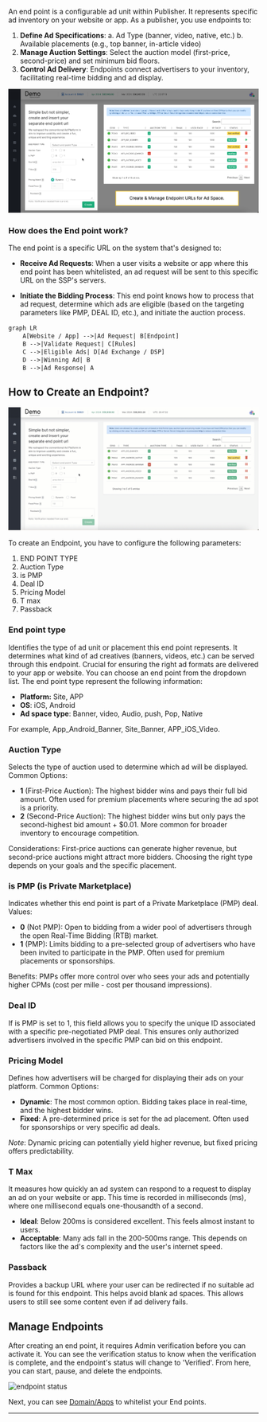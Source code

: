 
An end point is a configurable ad unit within Publisher. It represents specific ad inventory on your website or app. As a publisher, you use endpoints to:

1. **Define Ad Specifications**:
   a. Ad Type (banner, video, native, etc.)
   b. Available placements (e.g., top banner, in-article video)
2. **Manage Auction Settings**: Select the auction model (first-price, second-price) and set minimum bid floors. 
3. **Control Ad Delivery**:  Endpoints connect advertisers to your inventory, facilitating real-time bidding and ad display.

![endpoint dashboard](assets/endpoint_image.png)

### How does the End point work?

The end point is a specific URL on the system that's designed to:

- **Receive Ad Requests**: When a user visits a website or app where this end point has been whitelisted, an ad request will be sent to this specific URL on the SSP's servers.

- **Initiate the Bidding Process**: This end point knows how to process that ad request, determine which ads are eligible (based on the targeting parameters like PMP, DEAL ID, etc.), and initiate the auction process.

```mermaid
graph LR
    A[Website / App] -->|Ad Request| B[Endpoint] 
    B -->|Validate Request| C[Rules]
    C -->|Eligible Ads| D[Ad Exchange / DSP]
    D -->|Winning Ad| B
    B -->|Ad Response| A
```

## How to Create an Endpoint?

![](assets/endpoint.gif)

To create an Endpoint, you have to configure the following parameters:

1. END POINT TYPE 
2. Auction Type
3. is PMP
4. Deal ID
5. Pricing Model
6. T max 
7. Passback

### End point type

Identifies the type of ad unit or placement this end point represents. It determines what kind of ad creatives (banners, videos, etc.) can be served through this endpoint. Crucial for ensuring the right ad formats are delivered to your app or website. You can choose an
end point from the dropdown list. The end point type represent the following information:

- **Platform:** Site, APP
- **OS**: iOS, Android
- **Ad space type**: Banner, video, Audio, push, Pop, Native

For example, App_Android_Banner, Site_Banner, APP_iOS_Video.

### Auction Type

Selects the type of auction used to determine which ad will be displayed.
Common Options:

- **1** (First-Price Auction): The highest bidder wins and pays their full bid amount. Often used for premium placements where securing the ad spot is a priority.
- **2** (Second-Price Auction): The highest bidder wins but only pays the second-highest bid amount + $0.01. More common for broader inventory to encourage competition.

Considerations: First-price auctions can generate higher revenue, but second-price auctions might attract more bidders. Choosing the right type depends on your goals and the specific placement.

### is PMP (is Private Marketplace)

Indicates whether this end point is part of a Private Marketplace (PMP) deal.
Values:

- **0** (Not PMP): Open to bidding from a wider pool of advertisers through the open Real-Time Bidding (RTB) market.
- **1** (PMP): Limits bidding to a pre-selected group of advertisers who have been invited to participate in the PMP. Often used for premium placements or sponsorships.

Benefits: PMPs offer more control over who sees your ads and potentially higher CPMs (cost per mille - cost per thousand impressions).

### Deal ID

If is PMP is set to 1, this field allows you to specify the unique ID associated with a specific pre-negotiated PMP deal. This ensures only authorized advertisers involved in the specific PMP can bid on this endpoint.

### Pricing Model

Defines how advertisers will be charged for displaying their ads on your platform.
Common Options:

- **Dynamic**: The most common option. Bidding takes place in real-time, and the highest bidder wins.
- **Fixed**: A pre-determined price is set for the ad placement. Often used for sponsorships or very specific ad deals.

_Note_: Dynamic pricing can potentially yield higher revenue, but fixed pricing offers predictability.

### T Max

It measures how quickly an ad system can respond to a request to display an ad on your website or app. This time is recorded in milliseconds (ms), where one millisecond equals one-thousandth of a second. 

- **Ideal**: Below 200ms is considered excellent. This feels almost instant to users.
- **Acceptable**: Many ads fall in the 200-500ms range. This depends on factors like the ad's complexity and the user's internet speed.

### Passback

Provides a backup URL where your user can be redirected if no suitable ad is found for this endpoint. This helps avoid blank ad spaces. This allows users to still see some content even if ad delivery fails.


## Manage Endpoints

After creating an end point, it requires Admin verification before you can activate it. You can see the verification status to know when the verification is complete, and the endpoint's status will change to 'Verified'. From here, you can start, pause, and delete the endpoints.

![endpoint status](assets/endpoint_startpause.gif)

Next, you can see [Domain/Apps](apps_domain.md) to whitelist your End points.
___
